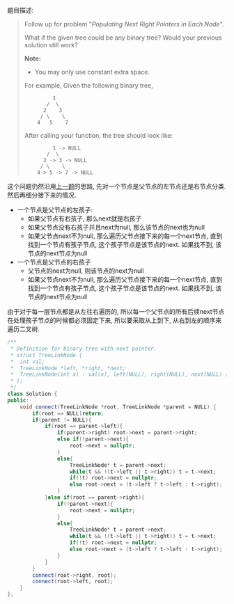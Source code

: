 题目描述:

> Follow up for problem "*Populating Next Right Pointers in Each Node*".
>
> What if the given tree could be any binary tree? Would your previous solution still work?
>
> **Note:**
>
> - You may only use constant extra space.
>
> For example,
> Given the following binary tree,
>
> ```
>          1
>        /  \
>       2    3
>      / \    \
>     4   5    7
>
> ```
>
> After calling your function, the tree should look like:
>
> ```
>          1 -> NULL
>        /  \
>       2 -> 3 -> NULL
>      / \    \
>     4-> 5 -> 7 -> NULL
> ```

这个问题仍然沿用[上一题](http://xiadong.info/2016/09/leetcode-116-populating-next-right-pointers-in-each-node/)的思路, 先对一个节点是父节点的左节点还是右节点分类. 然后再细分接下来的情况.

* 一个节点是父节点的左孩子:
  * 如果父节点有右孩子, 那么next就是右孩子
  * 如果父节点没有右孩子并且next为null, 那么该节点的next也为null
  * 如果父节点next不为null, 那么遍历父节点接下来的每一个next节点, 直到找到一个节点有孩子节点, 这个孩子节点是该节点的next. 如果找不到, 该节点的next节点为null
* 一个节点是父节点的右孩子
  * 父节点的next为null, 则该节点的next为null
  * 如果父节点next不为null, 那么遍历父节点接下来的每一个next节点, 直到找到一个节点有孩子节点, 这个孩子节点是该节点的next. 如果找不到, 该节点的next节点为null

由于对于每一层节点都是从左往右遍历的, 所以每一个父节点的所有后续next节点在处理孩子节点的时候都必须固定下来, 所以要采取从上到下, 从右到左的顺序来遍历二叉树.

```c++
/**
 * Definition for binary tree with next pointer.
 * struct TreeLinkNode {
 *  int val;
 *  TreeLinkNode *left, *right, *next;
 *  TreeLinkNode(int x) : val(x), left(NULL), right(NULL), next(NULL) {}
 * };
 */
class Solution {
public:
    void connect(TreeLinkNode *root, TreeLinkNode *parent = NULL) {
        if(root == NULL)return;
        if(parent != NULL){
            if(root == parent->left){
                if(parent->right) root->next = parent->right;
                else if(!parent->next){
                    root->next = nullptr;
                }
                else{
                    TreeLinkNode* t = parent->next;
                    while(t && !(t->left || t->right)) t = t->next;
                    if(!t) root->next = nullptr;
                    else root->next = (t->left ? t->left : t->right);
                }
            }else if(root == parent->right){
                if(!parent->next){
                    root->next = nullptr;
                }
                else{
                    TreeLinkNode* t = parent->next;
                    while(t && !(t->left || t->right)) t = t->next;
                    if(!t) root->next = nullptr;
                    else root->next = (t->left ? t->left : t->right);
                }
            }
        }
        connect(root->right, root);
        connect(root->left, root);
    }
};
```

